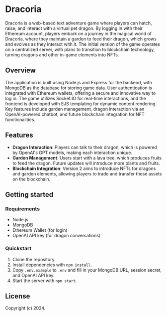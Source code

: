 # Dracoria

Dracoria is a web-based text adventure game where players can hatch, raise, and interact with a virtual pet dragon. By logging in with their Ethereum account, players embark on a journey in the magical world of Dracoria, where they maintain a garden to feed their dragon, which grows and evolves as they interact with it. The initial version of the game operates on a centralized server, with plans to transition to blockchain technology, turning dragons and other in-game elements into NFTs.

## Overview

The application is built using Node.js and Express for the backend, with MongoDB as the database for storing game data. User authentication is integrated with Ethereum wallets, offering a secure and innovative way to log in. The game utilizes Socket.IO for real-time interactions, and the frontend is developed with EJS templating for dynamic content rendering. Key features include garden management, dragon interaction via an OpenAI-powered chatbot, and future blockchain integration for NFT functionalities.

## Features

- **Dragon Interaction**: Players can talk to their dragon, which is powered by OpenAI's GPT models, making each interaction unique.
- **Garden Management**: Users start with a lava tree, which produces fruits to feed the dragon. Future updates will introduce more plants and fruits.
- **Blockchain Integration**: Version 2 aims to introduce NFTs for dragons and garden elements, allowing players to trade and transfer these assets on the blockchain.

## Getting started

### Requirements

- Node.js
- MongoDB
- Ethereum Wallet (for login)
- OpenAI API key (for dragon conversations)

### Quickstart

1. Clone the repository.
2. Install dependencies with `npm install`.
3. Copy `.env.example` to `.env` and fill in your MongoDB URL, session secret, and OpenAI API key.
4. Start the server with `npm start`.

## License

Copyright (c) 2024.